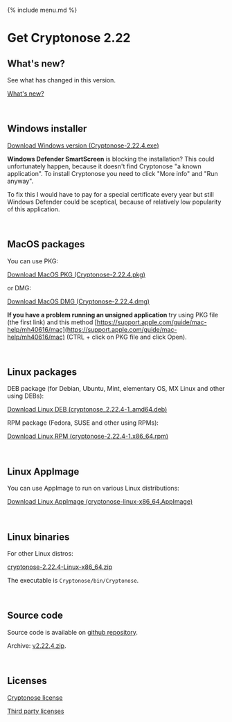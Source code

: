 {% include menu.md %}

# Get Cryptonose 2.22

## What's new?

See what has changed in this version.

<a class="changelog-button" href="https://github.com/dawidm/cryptonose2/releases/tag/v2.22.4">What's new?</a>

&nbsp;

## Windows installer

<a class="download-button" href="https://github.com/dawidm/cryptonose2/releases/download/v2.22.4/Cryptonose-2.22.4.exe">Download Windows version (Cryptonose-2.22.4.exe)</a>

**Windows Defender SmartScreen** is blocking the installation? This could unfortunately happen, because it doesn't find Cryptonose "a known application". To install Cryptonose you need to click "More info" and "Run anyway".

To fix this I would have to pay for a special certificate every year but still Windows Defender could be sceptical, because of relatively low popularity of this application.

&nbsp;

## MacOS packages

You can use PKG:

<a class="download-button" href="https://github.com/dawidm/cryptonose2/releases/download/v2.22.4/Cryptonose-2.22.4.pkg">Download MacOS PKG (Cryptonose-2.22.4.pkg)</a>

or DMG:

<a class="download-button" href="https://github.com/dawidm/cryptonose2/releases/download/v2.22.4/Cryptonose-2.22.4.dmg">Download MacOS DMG (Cryptonose-2.22.4.dmg)</a>

**If you have a problem running an unsigned application** try using PKG file (the first link) and this method [https://support.apple.com/guide/mac-help/mh40616/mac](https://support.apple.com/guide/mac-help/mh40616/mac) (CTRL + click on PKG file and click Open).

&nbsp;

## Linux packages

DEB package (for Debian, Ubuntu, Mint, elementary OS, MX Linux and other using DEBs):

<a class="download-button" href="https://github.com/dawidm/cryptonose2/releases/download/v2.22.4/cryptonose_2.22.4-1_amd64.deb">Download Linux DEB (cryptonose_2.22.4-1_amd64.deb)</a>

RPM package (Fedora, SUSE and other using RPMs):

<a class="download-button" href="https://github.com/dawidm/cryptonose2/releases/download/v2.22.4/cryptonose-2.22.4-1.x86_64.rpm">Download Linux RPM (cryptonose-2.22.4-1.x86_64.rpm)</a>

&nbsp;

## Linux AppImage

You can use AppImage to run on various Linux distributions:

<a class="download-button" href="https://github.com/dawidm/cryptonose2/releases/download/v2.22.4/cryptonose-linux-x86_64.AppImage">Download Linux AppImage (cryptonose-linux-x86_64.AppImage)</a>

&nbsp;

## Linux binaries
For other Linux distros:

[cryptonose-2.22.4-Linux-x86_64.zip](https://github.com/dawidm/cryptonose2/releases/download/v2.22.4/cryptonose-2.22.4-Linux-x86_64.zip)

The executable is `Cryptonose/bin/Cryptonose`.

&nbsp;

## Source code
Source code is available on [github repository](https://github.com/dawidm/cryptonose2/releases/tag/v2.22.4).

Archive: [v2.22.4.zip](https://github.com/dawidm/cryptonose2/archive/v2.22.4.zip).

&nbsp;

## Licenses
[Cryptonose license](https://github.com/dawidm/cryptonose2/releases/download/v2.22.4/LICENSE.txt)

[Third party licenses](https://github.com/dawidm/cryptonose2/releases/download/v2.22.4/LICENSE-3RD-PARTY.txt)

